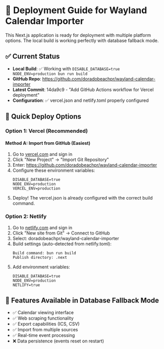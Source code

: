 # 🚀 Deployment Guide for Wayland Calendar Importer

This Next.js application is ready for deployment with multiple platform options. The local build is working perfectly with database fallback mode.

## ✅ Current Status
- **Local Build**: ✅ Working with `DISABLE_DATABASE=true NODE_ENV=production bun run build`
- **GitHub Repo**: https://github.com/doradobeachpr/wayland-calendar-importer
- **Latest Commit**: 14da9c9 - "Add GitHub Actions workflow for Vercel deployment"
- **Configuration**: ✅ vercel.json and netlify.toml properly configured

## 🎯 Quick Deploy Options

### Option 1: Vercel (Recommended)

#### Method A: Import from GitHub (Easiest)
1. Go to [vercel.com](https://vercel.com) and sign in
2. Click "New Project" → "Import Git Repository"  
3. Enter: https://github.com/doradobeachpr/wayland-calendar-importer
4. Configure these environment variables:
   ```
   DISABLE_DATABASE=true
   NODE_ENV=production
   VERCEL_ENV=production
   ```
5. Deploy! The vercel.json is already configured with the correct build command.

### Option 2: Netlify
1. Go to [netlify.com](https://netlify.com) and sign in
2. Click "New site from Git" → Connect to GitHub
3. Select: doradobeachpr/wayland-calendar-importer
4. Build settings (auto-detected from netlify.toml):
   ```
   Build command: bun run build
   Publish directory: .next
   ```
5. Add environment variables:
   ```
   DISABLE_DATABASE=true
   NODE_ENV=production
   NETLIFY=true
   ```

## 📱 Features Available in Database Fallback Mode
- ✅ Calendar viewing interface
- ✅ Web scraping functionality  
- ✅ Export capabilities (ICS, CSV)
- ✅ Import from multiple sources
- ✅ Real-time event processing
- ❌ Data persistence (events reset on restart)

